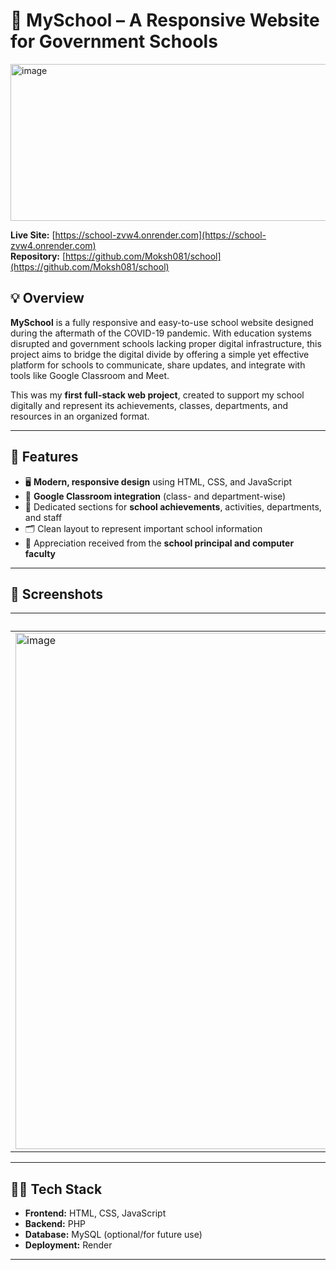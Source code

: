 # 🏫 MySchool – A Responsive Website for Government Schools

<img width="542" height="251" alt="image" src="https://github.com/user-attachments/assets/5fc44695-25c0-4a64-a4fa-58318cd55edf" />

**Live Site:** [https://school-zvw4.onrender.com](https://school-zvw4.onrender.com)  
**Repository:** [https://github.com/Moksh081/school](https://github.com/Moksh081/school)

## 💡 Overview

**MySchool** is a fully responsive and easy-to-use school website designed during the aftermath of the COVID-19 pandemic. With education systems disrupted and government schools lacking proper digital infrastructure, this project aims to bridge the digital divide by offering a simple yet effective platform for schools to communicate, share updates, and integrate with tools like Google Classroom and Meet.

This was my **first full-stack web project**, created to support my school digitally and represent its achievements, classes, departments, and resources in an organized format.

---

## 🚀 Features

- 🖥️ **Modern, responsive design** using HTML, CSS, and JavaScript  
- 🔗 **Google Classroom integration** (class- and department-wise)  
- 🎯 Dedicated sections for **school achievements**, activities, departments, and staff  
- 🗂️ Clean layout to represent important school information  
- 💬 Appreciation received from the **school principal and computer faculty**

---

## 📸 Screenshots

| Homepage | 
|---------|
| <img width="1884" height="826" alt="image" src="https://github.com/user-attachments/assets/322b964a-70ed-4415-89d7-e242560c5f2e" /> | 

---

## 🧑‍💻 Tech Stack

- **Frontend:** HTML, CSS, JavaScript  
- **Backend:** PHP  
- **Database:** MySQL (optional/for future use)  
- **Deployment:** Render

---
